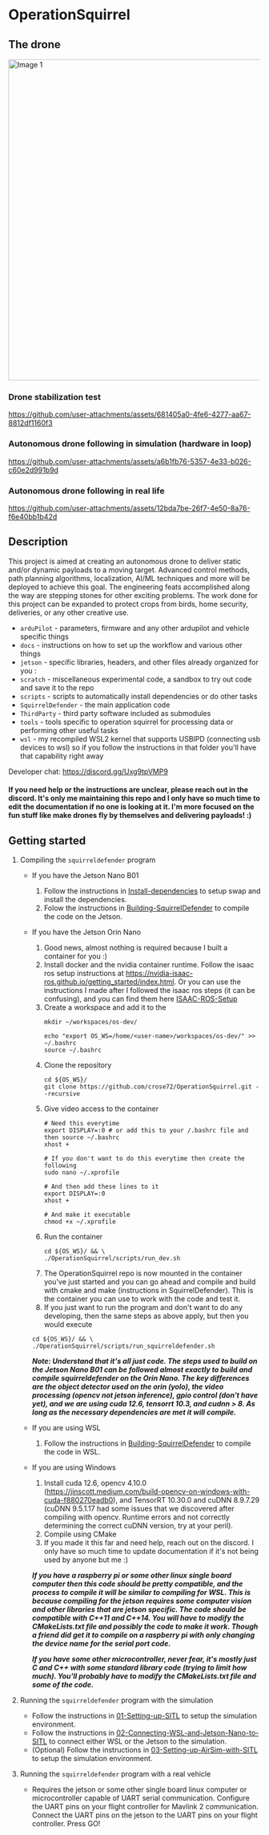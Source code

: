 # OperationSquirrel

## The drone
<img src="https://github.com/user-attachments/assets/e551dd46-b7c2-478f-9a46-858f54ebddc5" alt="Image 1" width="640">

### Drone stabilization test

https://github.com/user-attachments/assets/681405a0-4fe6-4277-aa67-8812df1160f3

### Autonomous drone following in simulation (hardware in loop)

https://github.com/user-attachments/assets/a6b1fb76-5357-4e33-b026-c60e2d991b9d

### Autonomous drone following in real life

https://github.com/user-attachments/assets/12bda7be-26f7-4e50-8a76-f6e40bb1b42d

## Description

This project is aimed at creating an autonomous drone to deliver static and/or dynamic payloads to a moving target.  Advanced control methods, path planning algorithms, localization, AI/ML techniques and more will be deployed to achieve this goal.  The engineering feats accomplished along the way are stepping stones for other exciting problems.  The work done for this project can be expanded to protect crops from birds, home security, deliveries, or any other creative use.

- `arduPilot` - parameters, firmware and any other ardupilot and vehicle specific things
- `docs` - instructions on how to set up the workflow and various other things
- `jetson` - specific libraries, headers, and other files already organized for you :
- `scratch` - miscellaneous experimental code, a sandbox to try out code and save it to the repo
- `scripts` - scripts to automatically install dependencies or do other tasks
- `SquirrelDefender` - the main application code
- `ThirdParty` - third party software included as submodules
- `tools` - tools specific to operation squirrel for processing data or performing other useful tasks
- `wsl` - my recompiled WSL2 kernel that supports USBIPD (connecting usb devices to wsl) so if you follow the instructions in that folder you'll have that capability right away

Developer chat: <https://discord.gg/Uxg9tpVMP9>

#### If you need help or the instructions are unclear, please reach out in the discord.  It's only me maintaining this repo and I only have so much time to edit the documentation if no one is looking at it.  I'm more focused on the fun stuff like make drones fly by themselves and delivering payloads! :)

## Getting started

1. Compiling the `squirreldefender` program
    - If you have the Jetson Nano B01
        1. Follow the instructions in [Install-dependencies](https://github.com/crose72/OperationSquirrel/blob/dev/scripts/Install-dependencies.md) to setup swap and install the dependencies.
        2. Folow the instructions in [Building-SquirrelDefender](https://github.com/crose72/OperationSquirrel/blob/dev/SquirrelDefender/Building-SquirrelDefender.md) to compile the code on the Jetson.
    - If you have the Jetson Orin Nano
        1. Good news, almost nothing is required because I built a container for you :)
        2. Install docker and the nvidia container runtime.  Follow the isaac ros setup instructions at https://nvidia-isaac-ros.github.io/getting_started/index.html.  Or you can use the instructions I made after I followed the isaac ros steps (it can be confusing), and you can find them here [ISAAC-ROS-Setup](https://github.com/crose72/OperationSquirrel/blob/dev/docs/ISAAC-ROS-Setup.md)
        3. Create a workspace and add it to the 
            ```
            mkdir ~/workspaces/os-dev/

            echo "export OS_WS=/home/<user-name>/workspaces/os-dev/" >> ~/.bashrc
            source ~/.bashrc
            ```
        4. Clone the repository
            ```
            cd ${OS_WS}/
            git clone https://github.com/crose72/OperationSquirrel.git --recursive
            ```
        5. Give video access to the container
            ```
            # Need this everytime
            export DISPLAY=:0 # or add this to your /.bashrc file and then source ~/.bashrc
            xhost +

            # If you don't want to do this everytime then create the following
            sudo nano ~/.xprofile
                                                                                            # And then add these lines to it
            export DISPLAY=:0
            xhost +

            # And make it executable
            chmod +x ~/.xprofile 
            ```
        6. Run the container
            ```
            cd ${OS_WS}/ && \
            ./OperationSquirrel/scripts/run_dev.sh
            ```
        7. The OperationSquirrel repo is now mounted in the container you've just started and you can go ahead and compile and build with cmake and make (instructions in SquirrelDefender).  This is the container you can use to work with the code and test it.
        8. If you just want to run the program and don't want to do any developing, then the same steps as above apply, but then you would execute
        ```
        cd ${OS_WS}/ && \
        ./OperationSquirrel/scripts/run_squirreldefender.sh
        ```
        ***Note: Understand that it's all just code.  The steps used to build on the Jetson Nano B01 can be followed almost exactly to build and compile squirreldefender on the Orin Nano.  The key differences are the object detector used on the orin (yolo), the video processing (opencv not jetson inference), gpio control (don't have yet), and we are using cuda 12.6, tensorrt 10.3, and cudnn > 8.  As long as the necessary dependencies are met it will compile.*** 

    - If you are using WSL
        1. Follow the instructions in [Building-SquirrelDefender](https://github.com/crose72/OperationSquirrel/blob/dev/SquirrelDefender/Building-SquirrelDefender.md) to compile the code in WSL.

    - If you are using Windows
        1. Install cuda 12.6, opencv 4.10.0 (https://jinscott.medium.com/build-opencv-on-windows-with-cuda-f880270eadb0), and TensorRT 10.30.0 and cuDNN 8.9.7.29 (cuDNN 9.5.1.17 had some issues that we discovered after compiling with opencv.  Runtime errors and not correctly determining the correct cuDNN version, try at your peril).
        2. Compile using CMake
        3. If you made it this far and need help, reach out on the discord.  I only have so much time to update documentation if it's not being used by anyone but me :)

        ***If you have a raspberry pi or some other linux single board computer then this code should be pretty compatible, and the process to compile it will be similar to compiling for WSL.  This is because compiling for the jetson requires some computer vision and other libraries that are jetson specific.  The code should be compatible with C++11 and C++14.  You will have to modify the CMakeLists.txt file and possibly the code to make it work.  Though a friend did get it to compile on a raspberry pi with only changing the device name for the serial port code.***

        ***If you have some other microcontroller, never fear, it's mostly just C and C++ with some standard library code (trying to limit how much).  You'll probably have to modify the CMakeLists.txt file and some of the code.***

2. Running the `squirreldefender` program with the simulation
    - Follow the instructions in [01-Setting-up-SITL](https://github.com/crose72/OperationSquirrel/blob/dev/docs/01-Setting-up-SITL.md) to setup the simulation environment.
    - Follow the instructions in [02-Connecting-WSL-and-Jetson-Nano-to-SITL](https://github.com/crose72/OperationSquirrel/blob/dev/docs/02-Connecting-WSL-and-Jetson-Nano-to-SITL.md) to connect either WSL or the Jetson to the simulation.
    - (Optional) Follow the instructions in [03-Setting-up-AirSim-with-SITL](https://github.com/crose72/OperationSquirrel/blob/dev/docs/03-Setting-up-AirSim-with-SITL.md) to setup the simulation environment.
3. Running the `squirreldefender` program with a real vehicle
    - Requires the jetson or some other single board linux computer or microcontroller capable of UART serial communication.  Configure the UART pins on your flight controller for Mavlink 2 communication.  Connect the UART pins on the jetson to the UART pins on your flight controller.  Press GO!
